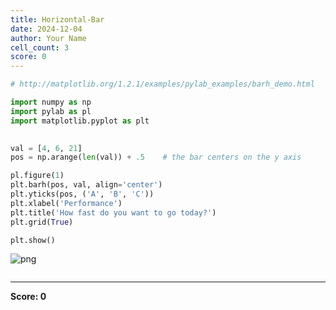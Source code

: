 ```yaml
---
title: Horizontal-Bar
date: 2024-12-04
author: Your Name
cell_count: 3
score: 0
---
```


```python
# http://matplotlib.org/1.2.1/examples/pylab_examples/barh_demo.html
```


```python
import numpy as np
import pylab as pl
import matplotlib.pyplot as plt
 

val = [4, 6, 21]
pos = np.arange(len(val)) + .5    # the bar centers on the y axis

pl.figure(1)
plt.barh(pos, val, align='center')
plt.yticks(pos, ('A', 'B', 'C'))
plt.xlabel('Performance')
plt.title('How fast do you want to go today?')
plt.grid(True)

plt.show()
```


    
![png](/mlnotes/images/horizontal-bar_1_0.png)
    



```python

```


---
**Score: 0**